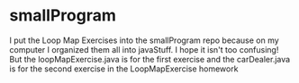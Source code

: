 # smallProgram
I put the Loop Map Exercises into the smallProgram repo because on my computer I organized them all into javaStuff. I hope it isn't too confusing! But the loopMapExercise.java  is for the first exercise and the carDealer.java is for the second exercise in the LoopMapExercise homework
